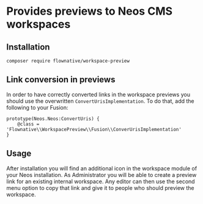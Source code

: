 # Provides previews to Neos CMS workspaces

## Installation

`composer require flownative/workspace-preview`

## Link conversion in previews

In order to have correctly converted links in the workspace previews you
should use the overwritten `ConvertUrisImplementation`. To do that, add the
following to your Fusion:

```
prototype(Neos.Neos:ConvertUris) {
    @class = 'Flownative\\WorkspacePreview\\Fusion\\ConverUrisImplementation'
}
```

## Usage

After installation you will find an additional icon in the 
workspace module of your Neos installation. As Administrator
you will be able to create a preview link for an existing internal workspace.
Any editor can then use the second menu option to copy that link and give it to
people who should preview the workspace.
